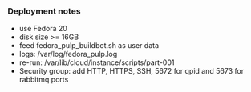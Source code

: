 ### Deployment notes
- use Fedora 20
- disk size >= 16GB
- feed fedora_pulp_buildbot.sh as user data
- logs: /var/log/fedora_pulp.log
- re-run: /var/lib/cloud/instance/scripts/part-001
- Security group: add HTTP, HTTPS, SSH, 5672 for qpid and 5673 for rabbitmq ports

